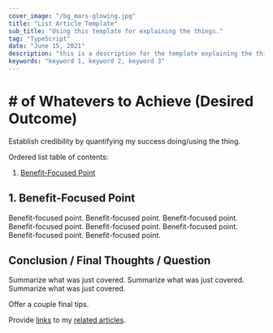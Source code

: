 ```yaml
---
cover_image: "/bg_mars-glowing.jpg"
title: "List Article Template"
sub_title: "Using this template for explaining the things."
tag: "TypeScript"
date: "June 15, 2021"
description: "this is a description for the template explaining the thing."
keywords: "keyword 1, keyword 2, keyword 3"
---
```


# **\# of Whatevers to Achieve \(Desired Outcome\)**

Establish credibility by quantifying my success doing/using the thing.

Ordered list table of contents:

1. [Benefit-Focused Point](#benefit-focused-point)

## **1. Benefit-Focused Point**

Benefit-focused point. Benefit-focused point. Benefit-focused point. Benefit-focused point. Benefit-focused point. Benefit-focused point. Benefit-focused point. Benefit-focused point.

## **Conclusion / Final Thoughts / Question**

Summarize what was just covered. Summarize what was just covered. Summarize what was just covered.

Offer a couple final tips.

Provide [links]() to my [related articles]().

